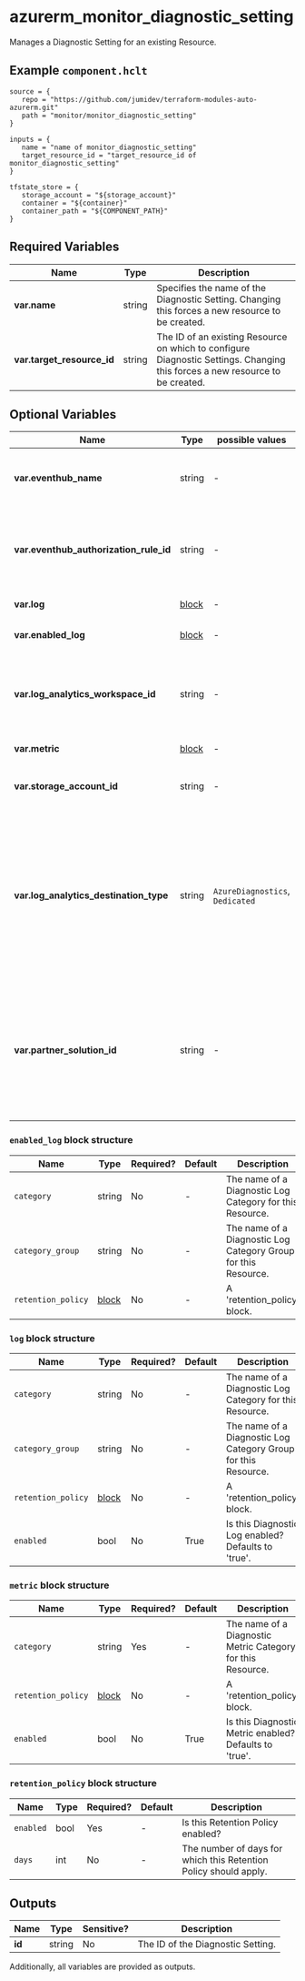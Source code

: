# azurerm_monitor_diagnostic_setting

Manages a Diagnostic Setting for an existing Resource.

## Example `component.hclt`

```hcl
source = {
   repo = "https://github.com/jumidev/terraform-modules-auto-azurerm.git" 
   path = "monitor/monitor_diagnostic_setting" 
}

inputs = {
   name = "name of monitor_diagnostic_setting" 
   target_resource_id = "target_resource_id of monitor_diagnostic_setting" 
}

tfstate_store = {
   storage_account = "${storage_account}" 
   container = "${container}" 
   container_path = "${COMPONENT_PATH}" 
}

```

## Required Variables

| Name | Type |  Description |
| ---- | --------- |  ----------- |
| **var.name** | string |  Specifies the name of the Diagnostic Setting. Changing this forces a new resource to be created. | 
| **var.target_resource_id** | string |  The ID of an existing Resource on which to configure Diagnostic Settings. Changing this forces a new resource to be created. | 

## Optional Variables

| Name | Type |  possible values |  Description |
| ---- | --------- |  ----------- | ----------- |
| **var.eventhub_name** | string |  -  |  Specifies the name of the Event Hub where Diagnostics Data should be sent. | 
| **var.eventhub_authorization_rule_id** | string |  -  |  Specifies the ID of an Event Hub Namespace Authorization Rule used to send Diagnostics Data. | 
| **var.log** | [block](#log-block-structure) |  -  |  One or more `log` blocks. | 
| **var.enabled_log** | [block](#enabled_log-block-structure) |  -  |  One or more `enabled_log` blocks. | 
| **var.log_analytics_workspace_id** | string |  -  |  Specifies the ID of a Log Analytics Workspace where Diagnostics Data should be sent. | 
| **var.metric** | [block](#metric-block-structure) |  -  |  One or more `metric` blocks. | 
| **var.storage_account_id** | string |  -  |  The ID of the Storage Account where logs should be sent. | 
| **var.log_analytics_destination_type** | string |  `AzureDiagnostics`, `Dedicated`  |  Possible values are `AzureDiagnostics` and `Dedicated`. When set to `Dedicated`, logs sent to a Log Analytics workspace will go into resource specific tables, instead of the legacy `AzureDiagnostics` table. | 
| **var.partner_solution_id** | string |  -  |  The ID of the market partner solution where Diagnostics Data should be sent. For potential partner integrations, [click to learn more about partner integration](https://learn.microsoft.com/en-us/azure/partner-solutions/overview). | 

### `enabled_log` block structure

| Name | Type | Required? | Default | Description |
| ---- | ---- | --------- | ------- | ----------- |
| `category` | string | No | - | The name of a Diagnostic Log Category for this Resource. |
| `category_group` | string | No | - | The name of a Diagnostic Log Category Group for this Resource. |
| `retention_policy` | [block](#enabled_log-block-structure) | No | - | A 'retention_policy' block. |

### `log` block structure

| Name | Type | Required? | Default | Description |
| ---- | ---- | --------- | ------- | ----------- |
| `category` | string | No | - | The name of a Diagnostic Log Category for this Resource. |
| `category_group` | string | No | - | The name of a Diagnostic Log Category Group for this Resource. |
| `retention_policy` | [block](#log-block-structure) | No | - | A 'retention_policy' block. |
| `enabled` | bool | No | True | Is this Diagnostic Log enabled? Defaults to 'true'. |

### `metric` block structure

| Name | Type | Required? | Default | Description |
| ---- | ---- | --------- | ------- | ----------- |
| `category` | string | Yes | - | The name of a Diagnostic Metric Category for this Resource. |
| `retention_policy` | [block](#metric-block-structure) | No | - | A 'retention_policy' block. |
| `enabled` | bool | No | True | Is this Diagnostic Metric enabled? Defaults to 'true'. |

### `retention_policy` block structure

| Name | Type | Required? | Default | Description |
| ---- | ---- | --------- | ------- | ----------- |
| `enabled` | bool | Yes | - | Is this Retention Policy enabled? |
| `days` | int | No | - | The number of days for which this Retention Policy should apply. |



## Outputs

| Name | Type | Sensitive? | Description |
| ---- | ---- | --------- | --------- |
| **id** | string | No  | The ID of the Diagnostic Setting. | 

Additionally, all variables are provided as outputs.

